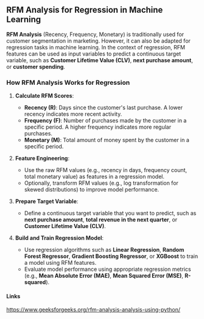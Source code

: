 ## RFM Analysis for Regression in Machine Learning

**RFM Analysis** (Recency, Frequency, Monetary) is traditionally used for customer segmentation in marketing. However, it can also be adapted for regression tasks in machine learning. In the context of regression, RFM features can be used as input variables to predict a continuous target variable, such as **Customer Lifetime Value (CLV)**, **next purchase amount**, or **customer spending**.

### How RFM Analysis Works for Regression

1. **Calculate RFM Scores**:
   - **Recency (R)**: Days since the customer's last purchase. A lower recency indicates more recent activity.
   - **Frequency (F)**: Number of purchases made by the customer in a specific period. A higher frequency indicates more regular purchases.
   - **Monetary (M)**: Total amount of money spent by the customer in a specific period.

2. **Feature Engineering**:
   - Use the raw RFM values (e.g., recency in days, frequency count, total monetary value) as features in a regression model.
   - Optionally, transform RFM values (e.g., log transformation for skewed distributions) to improve model performance.

3. **Prepare Target Variable**:
   - Define a continuous target variable that you want to predict, such as **next purchase amount**, **total revenue in the next quarter**, or **Customer Lifetime Value (CLV)**.

4. **Build and Train Regression Model**:
   - Use regression algorithms such as **Linear Regression**, **Random Forest Regressor**, **Gradient Boosting Regressor**, or **XGBoost** to train a model using RFM features.
   - Evaluate model performance using appropriate regression metrics (e.g., **Mean Absolute Error (MAE)**, **Mean Squared Error (MSE)**, **R-squared**).


#### Links

https://www.geeksforgeeks.org/rfm-analysis-analysis-using-python/